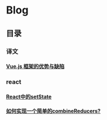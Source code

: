 # Blog

## 目录

### 译文
#### [Vue.js 框架的优势与缺陷](https://github.com/alekoshen712/Blog/issues/4)

### react
#### [React中的setState](https://github.com/alekoshen712/Blog/issues/6)
#### [如何实现一个简单的combineReducers?](https://github.com/alekoshen712/Blog/issues/7)
